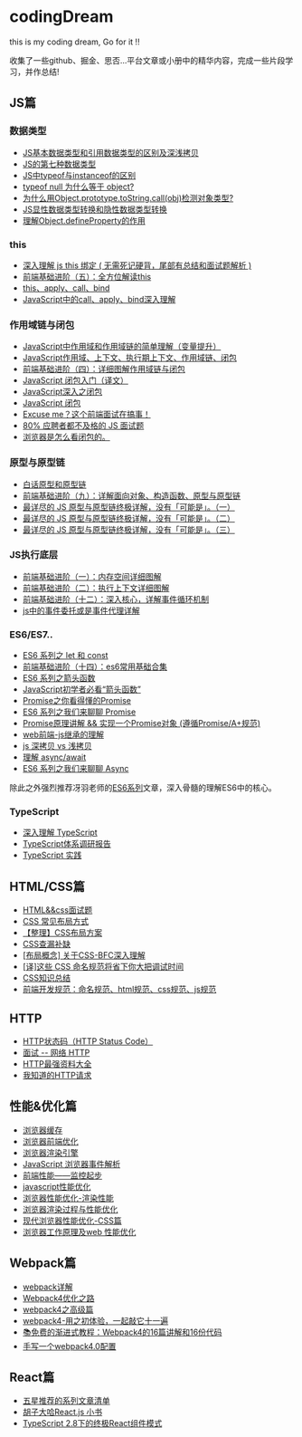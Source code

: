 # codingDream
this is my coding dream, Go for it !!

收集了一些github、掘金、思否...平台文章或小册中的精华内容，完成一些片段学习，并作总结!

## JS篇
### 数据类型
- <a href="https://www.cnblogs.com/c2016c/articles/9328725.html">JS基本数据类型和引用数据类型的区别及深浅拷贝</a>  
- <a href="https://www.jianshu.com/p/eab46f1af003">JS的第七种数据类型</a> 
- <a href="https://www.cnblogs.com/Trr-984688199/p/6180040.html">JS中typeof与instanceof的区别</a>
- <a href="https://www.cnblogs.com/wzybnzy/p/7232618.html?tdsourcetag=s_pcqq_aiomsg">typeof null 为什么等于 object?</a>
- <a href="https://www.cnblogs.com/youhong/p/6209054.html">为什么用Object.prototype.toString.call(obj)检测对象类型?</a>
- <a href="https://blog.csdn.net/gnail_oug/article/details/53135603">JS显性数据类型转换和隐性数据类型转换</a>
- <a href="https://segmentfault.com/a/1190000007434923">理解Object.defineProperty的作用</a>

### this
- <a href="https://segmentfault.com/a/1190000011194676#articleHeader13">深入理解 js this 绑定 ( 无需死记硬背，尾部有总结和面试题解析 )</a>
- <a href="https://www.jianshu.com/p/d647aa6d1ae6">前端基础进阶（五）：全方位解读this</a>
- <a href="https://juejin.im/post/59bfe84351882531b730bac2">this、apply、call、bind</a>
- <a href="https://www.jianshu.com/p/00dc4ad9b83f">JavaScript中的call、apply、bind深入理解</a>

### 作用域链与闭包
- <a href="https://www.cnblogs.com/buchongming/p/5858026.html">JavaScript中作用域和作用域链的简单理解（变量提升）</a>
- <a href="https://blog.csdn.net/qq_27626333/article/details/78463565">JavaScript作用域、上下文、执行期上下文、作用域链、闭包</a>
- <a href="https://www.jianshu.com/p/21a16d44f150">前端基础进阶（四）：详细图解作用域链与闭包</a>
- <a href="https://juejin.im/post/58832fe72f301e00697b672d">JavaScript 闭包入门（译文）</a>
- <a href="https://juejin.im/post/590159d8a22b9d0065c2d918">JavaScript深入之闭包</a>
- <a href="https://segmentfault.com/a/1190000006875662">JavaScript 闭包</a>
- <a href="https://zhuanlan.zhihu.com/p/25407758">Excuse me？这个前端面试在搞事！</a>
- <a href="https://juejin.im/post/58cf180b0ce4630057d6727c">80% 应聘者都不及格的 JS 面试题</a>
- <a href="https://juejin.im/post/5979b5755188253df1067397">浏览器是怎么看闭包的。</a>

### 原型与原型链
- <a href="https://juejin.im/post/599d69fc6fb9a0248f4a7b31">白话原型和原型链</a>
- <a href="https://www.jianshu.com/p/15ac7393bc1f">前端基础进阶（九）：详解面向对象、构造函数、原型与原型链</a>
- <a href="https://www.jianshu.com/p/dee9f8b14771">最详尽的 JS 原型与原型链终极详解，没有「可能是」。（一）</a>
- <a href="https://www.jianshu.com/p/652991a67186">最详尽的 JS 原型与原型链终极详解，没有「可能是」。（二）</a>
- <a href="https://www.jianshu.com/p/a4e1e7b6f4f8">最详尽的 JS 原型与原型链终极详解，没有「可能是」。（三）</a>

### JS执行底层
- <a href="https://www.jianshu.com/p/996671d4dcc4">前端基础进阶（一）：内存空间详细图解</a>
- <a href="https://www.jianshu.com/p/a6d37c77e8db">前端基础进阶（二）：执行上下文详细图解</a>
- <a href="https://www.jianshu.com/p/12b9f73c5a4f">前端基础进阶（十二）：深入核心，详解事件循环机制</a>
- <a href="https://www.cnblogs.com/liugang-vip/p/5616484.html">js中的事件委托或是事件代理详解</a>

### ES6/ES7..
- <a href="https://juejin.im/post/5b0238f66fb9a07aca7a74ba">ES6 系列之 let 和 const</a>
- <a href="https://www.jianshu.com/p/cfb0893c34f1">前端基础进阶（十四）：es6常用基础合集</a>
- <a href="https://juejin.im/post/5b14d0b4f265da6e60393680">ES6 系列之箭头函数</a>
- <a href="https://juejin.im/post/59327a58a0bb9f0058c8caae">JavaScript初学者必看“箭头函数”</a>
- <a href="https://juejin.im/post/5b32f552f265da59991155f0">Promise之你看得懂的Promise</a>
- <a href="https://juejin.im/post/5bc5e114e51d450e632277aa">ES6 系列之我们来聊聊 Promise</a>
- <a href="https://juejin.im/post/5aa7868b6fb9a028dd4de672">Promise原理讲解 && 实现一个Promise对象 (遵循Promise/A+规范)</a>
- <a href="https://www.jianshu.com/p/1016160e91fe">web前端-js继承的理解</a>
- <a href="https://juejin.im/post/59ac1c4ef265da248e75892b">js 深拷贝 vs 浅拷贝</a>
- <a href="https://juejin.im/post/596e142d5188254b532ce2da">理解 async/await</a>
- <a href="https://juejin.im/post/5bcf3e3f6fb9a05cd53b3e3d">ES6 系列之我们来聊聊 Async</a>

除此之外强烈推荐冴羽老师的<a href="https://juejin.im/user/58e4b9b261ff4b006b3227f4/posts">ES6系列</a>文章，深入骨髓的理解ES6中的核心。

### TypeScript
- <a href="https://jkchao.github.io/typescript-book-chinese/">深入理解 TypeScript</a>
- <a href="https://juejin.im/post/59c46bc86fb9a00a4636f939">TypeScript体系调研报告</a>
- <a href="https://juejin.im/post/5a9c004a6fb9a028b92c9e91">TypeScript 实践</a>

## HTML/CSS篇
- <a href="https://www.cnblogs.com/DCL1314/p/7903102.html">HTML&&css面试题</a>
- <a href="https://juejin.im/post/599970f4518825243a78b9d5">CSS 常见布局方式</a>
- <a href="https://segmentfault.com/a/1190000010989110">【整理】CSS布局方案</a>
- <a href="https://segmentfault.com/a/1190000006242814">CSS查漏补缺</a>
- <a href="https://juejin.im/post/5909db2fda2f60005d2093db">[布局概念] 关于CSS-BFC深入理解</a>
- <a href="https://juejin.im/post/5a6c5881518825733201daf7">[译]这些 CSS 命名规范将省下你大把调试时间</a>
- <a href="https://juejin.im/post/5a954add6fb9a06348538c0d">CSS知识总结</a>
- <a href="https://juejin.im/post/592d4a5b0ce463006b43b6da">前端开发规范：命名规范、html规范、css规范、js规范</a>

## HTTP
- <a href="HTTP状态码（HTTP Status Code）">HTTP状态码（HTTP Status Code）</a>
- <a href="https://juejin.im/post/5872309261ff4b005c4580d4">面试 -- 网络 HTTP</a>
- <a href="https://juejin.im/post/58ddb636ac502e0063992865">HTTP最强资料大全</a>
- <a href="https://juejin.im/post/5a757d2f5188254e5c6c404a">我知道的HTTP请求</a>

## 性能&优化篇
- <a href="https://segmentfault.com/a/1190000008377508">浏览器缓存</a>
- <a href="https://zcfy.cc/article/optimising-the-front-end-for-the-browser-hacker-noon-2847.html">浏览器前端优化</a>
- <a href="https://juejin.im/post/5ac45882518825558723c4fd">浏览器渲染引擎</a>
- <a href="https://zhuanlan.zhihu.com/p/22718822">JavaScript 浏览器事件解析</a>
- <a href="http://www.cnblogs.com/chuaWeb/p/PerformanceMonitoring.html">前端性能——监控起步</a>
- <a href="https://juejin.im/post/5b89274de51d4538c17e0f7d">javascript性能优化</a>
- <a href="https://juejin.im/post/59da456951882525ed2b706d">浏览器性能优化-渲染性能</a>
- <a href="https://juejin.im/post/59d489156fb9a00a571d6509">浏览器渲染过程与性能优化</a>
- <a href="https://juejin.im/post/5a461f006fb9a0450408358f">现代浏览器性能优化-CSS篇</a>
- <a href="https://juejin.im/post/5b721656f265da28140e53ba">浏览器工作原理及web 性能优化</a>

## Webpack篇
- <a href="https://juejin.im/post/5aa3d2056fb9a028c36868aa">webpack详解</a>
- <a href="https://juejin.im/post/5ac42d5c6fb9a028b617b851">Webpack4优化之路</a>
- <a href="https://juejin.im/post/5ab7c222f265da237f1e4434">webpack4之高级篇</a>
- <a href="https://juejin.im/post/5adea0106fb9a07a9d6ff6de">webpack4-用之初体验，一起敲它十一遍</a>
- <a href="https://juejin.im/post/5c25b76ef265da614b120ed0">📚免费的渐进式教程：Webpack4的16篇讲解和16份代码</a>
- <a href="https://juejin.im/post/5b4609f5e51d4519596b66a7">手写一个webpack4.0配置</a>

## React篇
- <a href="https://juejin.im/post/5c1f01fef265da61587723f4">五星推荐的系列文章清单</a>
- <a href="https://www.cnblogs.com/huzidaha/p/6603658.html">胡子大哈React.js 小书</a>
- <a href="https://juejin.im/post/5b07caf16fb9a07aa83f2977">TypeScript 2.8下的终极React组件模式</a>
